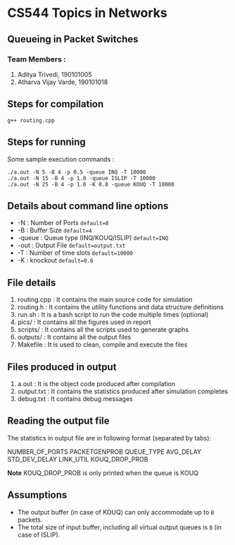 # CS544 Topics in Networks
## Queueing in Packet Switches

### Team Members :
1. Aditya Trivedi, 190101005
2. Atharva Vijay Varde, 190101018

## Steps for compilation

```
g++ routing.cpp
```

## Steps for running

Some sample execution commands : 

```
./a.out -N 5 -B 4 -p 0.5 -queue INQ -T 10000
./a.out -N 15 -B 4 -p 1.0 -queue ISLIP -T 10000
./a.out -N 25 -B 4 -p 1.0 -K 0.8 -queue KOUQ -T 10000
```

## Details about command line options

- -N : Number of Ports `default=8`
- -B : Buffer Size `default=4`
- -queue : Queue type (INQ/KOUQ/ISLIP) `default=INQ`
- -out : Output File `default=output.txt`
- -T : Number of time slots `default=10000`
- -K : knockout `default=0.6`

## File details

1. routing.cpp : It contains the main source code for simulation
2. routing.h : It contains the utility functions and data structure definitions
3. run.sh : It is a bash script to run the code multiple times (optional)
4. pics/ : It contains all the figures used in report
5. scripts/ : It contains all the scripts used to generate graphs
6. outputs/ : It contains all the output files
7. Makefile : It is used to clean, compile and execute the files

## Files produced in output

1. a.out : It is the object code produced after compilation
2. output.txt : It contains the statistics produced after simulation completes
3. debug.txt : It contains debug messages

## Reading the output file

The statistics in output file are in following format (separated by tabs):

NUMBER_OF_PORTS PACKETGENPROB QUEUE_TYPE AVG_DELAY STD_DEV_DELAY LINK_UTIL KOUQ_DROP_PROB

**Note** KOUQ_DROP_PROB is only printed when the queue is KOUQ

## Assumptions 
- The output buffer (in case of KOUQ) can only accommodate up to `B` packets. 
- The total size of input buffer, including all virtual output queues is `B` (in case of ISLIP).